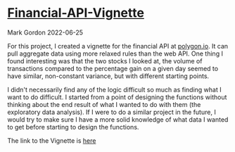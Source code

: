 [Financial-API-Vignette](https://shmoodude.github.io/Financial-API-Vignette/)
================
Mark Gordon
2022-06-25

For this project, I created a vignette for the financial API at [polygon.io](https://polygon.io/docs/options/getting-started).  It can pull aggregate data using more relaxed rules than the web API.  One thing I found interesting was that the two stocks I looked at, the volume of transactions compared to the percentage gain on a given day seemed to have similar, non-constant variance, but with different starting points.

I didn't necessarily find any of the logic difficult so much as finding what I want to do difficult.  I started from a point of designing the functions without thinking about the end result of what I wanted to do with them (the exploratory data analysis).  If I were to do a similar project in the future, I would try to make sure I have a more solid knowledge of what data I wanted to get before starting to design the functions.

The link to the Vignette is [here](https://shmoodude.github.io/Financial-API-Vignette/)
